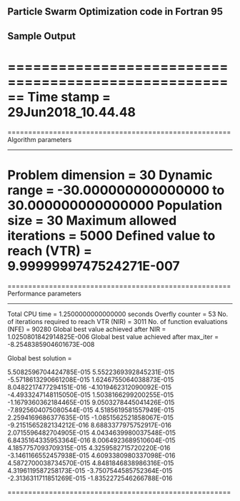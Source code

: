 ## Particle Swarm Optimization code in Fortran 95


## Sample Output

 ======================================================
 Time stamp = 29Jun2018_10.44.48
 ======================================================
 ======================================================
 Algorithm parameters
 -----------------------------------------------------------------------------------                                                             ---------
 Problem dimension =           30
 Dynamic range =   -30.000000000000000      to   30.000000000000000
 Population size =           30
 Maximum allowed iterations =         5000
 Defined value to reach (VTR) =    9.9999999747524271E-007
 ======================================================

 ======================================================
 Performance parameters
 -----------------------------------------------------------------------------------                                                             ---------
 Total CPU time =    1.2500000000000000      seconds
 Overfly counter =           53
 No. of iterations required to reach VTR (NIR) =         3011
 No. of function evaluations (NFE) =        90280
 Global best value achieved after NIR =    1.0250801842914825E-006
 Global best value achieved after max_iter =   -8.2548385904601673E-008

 Global best solution =

   5.5082596704424785E-015
   5.5522369392845231E-015
  -5.5718613290661208E-015
   1.6246755064038873E-015
   8.0482217477294151E-016
  -4.1019462312090092E-015
  -4.4933247148115050E-015
   1.5038166299200255E-015
  -1.1679360362184465E-015
   9.0503278445041426E-015
  -7.8925604075080544E-015
   4.5185619581557949E-015
   2.2594169686377635E-015
  -1.0851562521858067E-015
  -9.2151565282134212E-016
   8.6883377975752917E-016
   2.0715596482704905E-015
   4.0434639980037548E-015
   6.8435164335953364E-016
   8.0064923689510604E-015
   4.1857757093709315E-015
   4.3259582715720220E-016
  -3.1461166552457938E-015
   4.6093380980337098E-016
   4.5872700038734570E-015
   4.8481846838986316E-015
   4.3196119587258173E-015
  -3.7507544585752364E-015
  -2.3136311711851269E-015
  -1.8352272546266788E-016

 ======================================================
